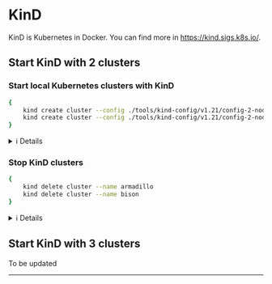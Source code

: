 # KinD

KinD is Kubernetes in Docker. You can find more in https://kind.sigs.k8s.io/.

## Start KinD with 2 clusters

### Start local Kubernetes clusters with KinD

<!-- == export: kind-start-2-clusters / begin == -->

```bash
{
    kind create cluster --config ./tools/kind-config/v1.21/config-2-nodes-port-320x1.yaml --name armadillo
    kind create cluster --config ./tools/kind-config/v1.21/config-2-nodes-port-320x2.yaml --name bison
}
```

<details>
<summary>ℹ️ Details</summary>

KinD clusters are created with 2 almost identical configurations. The configuration ensures the Kubernetes version is v1.21 with 2 nodes in place (1 for control plane, 1 for worker).

The difference between the configuration is the open port setup. Because clusters needs to talk to each other, we need them to be externally available. With KinD, external IP does not get assigned by default, and for this demo, we are using NodePort for the entry points, effectively mocking the multi-network setup.

As you can see `istioctl-input.yaml` in each cluster, the NodePort used are:

- Armadillo will set up Istio IngressGateway with 32021 NodePort
- Bison will set up Istio IngressGateway with 32022 NodePort

Also, because we are using Kubernetes v1.21, we can simply rely on third party JWT for Kubernetes access. With older versions of Kubernetes, you may need to adjust the Istio installation spec with the first party JWT. You can find more about this in the [official documentation about account tokens](https://istio.io/latest/docs/ops/best-practices/security/#configure-third-party-service-account-tokens) and [Istio v1.10 change notes](https://istio.io/latest/news/releases/1.10.x/announcing-1.10/change-notes/).

</details>

<!-- == export: kind-start-2-clusters / end == -->

### Stop KinD clusters

<!-- == export: kind-stop-2-clusters / begin == -->

```bash
{
    kind delete cluster --name armadillo
    kind delete cluster --name bison
}
```

<details>
<summary>ℹ️ Details</summary>

KinD clusters can be deleted with `kind delete cluster` - and you can provide `--name` to specify one.

As the above steps created multiple clusters, you will need to run `kind delete cluster` for each cluster created.

Because all the Istio components are inside KinD cluster, deleting the cluster will remove everything that was generated / configured / deployed.

</details>

<!-- == export: kind-stop-2-clusters / end == -->

## Start KinD with 3 clusters

To be updated

---
